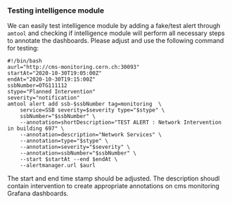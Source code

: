 ### Testing intelligence module
We can easily test intelligence module by adding a fake/test alert
through `amtool` and checking if intelligence module will perform
all necessary steps to annotate the dashboards. Please adjust
and use the following command for testing:
```
#!/bin/bash
aurl="http://cms-monitoring.cern.ch:30093"
startAt="2020-10-30T19:05:00Z"
endAt="2020-10-30T19:15:00Z"
ssbNumber=OTG111112
stype="Planned Intervention"
severity="notification"
amtool alert add ssb-$ssbNumber tag=monitoring  \
    service=SSB severity=$severity type="$stype" \
    ssbNumber="$ssbNumber" \
    --annotation=shortDescription="TEST ALERT : Network Intervention in building 697" \
    --annotation=description="Network Services" \
    --annotation=type="$stype" \
    --annotation=severity="$severity" \
    --annotation=ssbNumber="$ssbNumber" \
    --start $startAt --end $endAt \
    --alertmanager.url $aurl
```

The start and end time stamp should be adjusted. The description shoudl contain
intervention to create appropriate annotations on cms monitoring Grafana dashboards.
